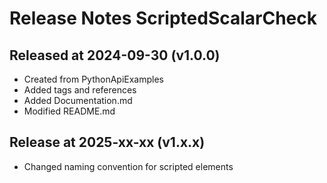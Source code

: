# Release Notes ScriptedScalarCheck

## Released at 2024-09-30 (v1.0.0)

* Created from PythonApiExamples
* Added tags and references
* Added Documentation.md
* Modified README.md

## Release at 2025-xx-xx (v1.x.x)

* Changed naming convention for scripted elements
